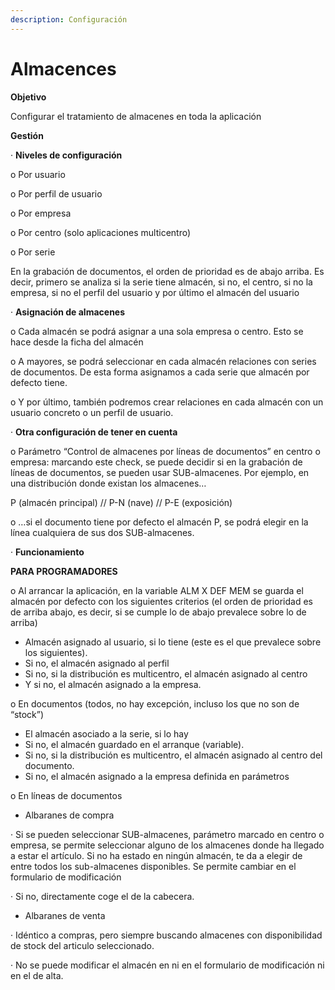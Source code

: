 ```yaml
---
description: Configuración
---
```


# Almacences

**Objetivo**

Configurar el tratamiento de almacenes en toda la aplicación

**Gestión**

·         **Niveles de configuración**

o   Por usuario

o   Por perfil de usuario

o   Por empresa

o   Por centro \(solo aplicaciones multicentro\)

o   Por serie

En la grabación de documentos, el orden de prioridad es de abajo arriba. Es decir, primero se analiza si la serie tiene almacén, si no, el centro, si no la empresa, si no el perfil del usuario y por último el almacén del usuario

·         **Asignación de almacenes**

o   Cada almacén se podrá asignar a una sola empresa o centro. Esto se hace desde la ficha del almacén

o   A mayores, se podrá seleccionar en cada almacén relaciones con series de documentos. De esta forma asignamos a cada serie que almacén por defecto tiene.

o   Y por último, también podremos crear relaciones en cada almacén con un usuario concreto o un perfil de usuario.

·         **Otra configuración de tener en cuenta**

o   Parámetro “Control de almacenes por líneas de documentos” en centro o empresa: marcando este check, se puede decidir si en la grabación de líneas de documentos, se pueden usar SUB-almacenes.  Por ejemplo, en una distribución donde existan los almacenes…

P \(almacén principal\) //  P-N \(nave\) //  P-E \(exposición\)

o   …si el documento tiene por defecto el almacén P, se podrá elegir en la línea cualquiera de sus dos SUB-almacenes.

·         **Funcionamiento**

**PARA PROGRAMADORES**

o   Al arrancar la aplicación, en la variable ALM X DEF MEM se guarda el almacén por defecto con los siguientes criterios \(el orden de prioridad es de arriba abajo, es decir, si se cumple lo de abajo prevalece sobre lo de arriba\)

* Almacén asignado al usuario, si lo tiene \(este es el que prevalece sobre los siguientes\).
* Si no, el almacén asignado al perfil
* Si no, si la distribución es multicentro, el almacén asignado al centro
* Y si no, el almacén asignado a la empresa.

o   En documentos \(todos, no hay excepción, incluso los que no son de “stock”\)

* El almacén asociado a la serie,  si lo hay
* Si no, el almacén guardado en el arranque \(variable\).
* Si no, si la distribución es multicentro, el almacén asignado al centro del documento.
* Si no, el almacén asignado a la empresa definida en parámetros

o   En líneas de documentos

* Albaranes de compra

·         Si se pueden seleccionar SUB-almacenes, parámetro marcado en centro o empresa, se permite seleccionar alguno de los almacenes donde ha llegado a estar el artículo. Si no ha estado en ningún almacén, te da a elegir de entre todos los sub-almacenes disponibles. Se permite cambiar en el formulario de modificación

·         Si no, directamente coge el de la cabecera.

* Albaranes de venta

·         Idéntico a compras, pero siempre buscando almacenes con disponibilidad de stock del articulo seleccionado.

·         No se puede modificar el almacén en ni en el formulario de modificación ni en el de alta.

